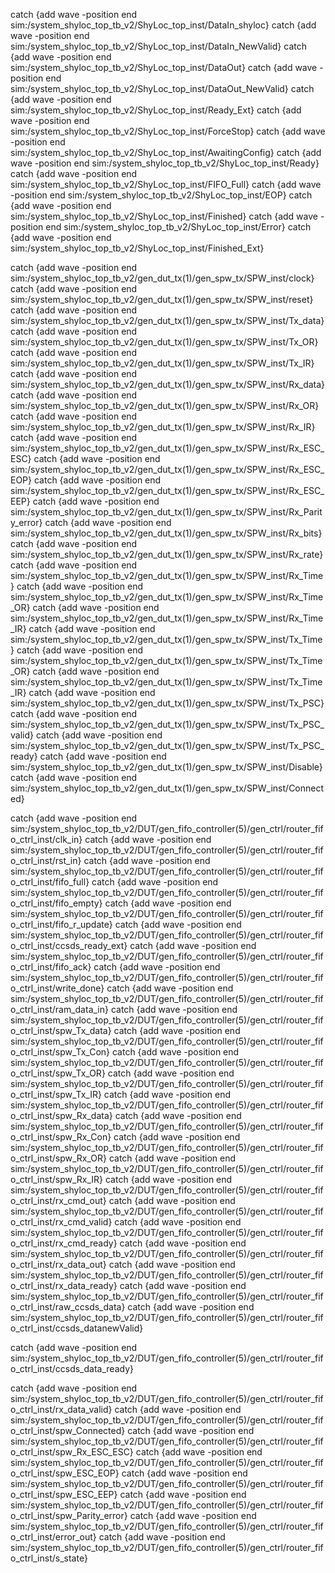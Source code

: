 catch {add wave -position end  sim:/system_shyloc_top_tb_v2/ShyLoc_top_inst/DataIn_shyloc}
catch {add wave -position end  sim:/system_shyloc_top_tb_v2/ShyLoc_top_inst/DataIn_NewValid}
catch {add wave -position end  sim:/system_shyloc_top_tb_v2/ShyLoc_top_inst/DataOut}
catch {add wave -position end  sim:/system_shyloc_top_tb_v2/ShyLoc_top_inst/DataOut_NewValid}
catch {add wave -position end  sim:/system_shyloc_top_tb_v2/ShyLoc_top_inst/Ready_Ext}
catch {add wave -position end  sim:/system_shyloc_top_tb_v2/ShyLoc_top_inst/ForceStop}
catch {add wave -position end  sim:/system_shyloc_top_tb_v2/ShyLoc_top_inst/AwaitingConfig}
catch {add wave -position end  sim:/system_shyloc_top_tb_v2/ShyLoc_top_inst/Ready}
catch {add wave -position end  sim:/system_shyloc_top_tb_v2/ShyLoc_top_inst/FIFO_Full}
catch {add wave -position end  sim:/system_shyloc_top_tb_v2/ShyLoc_top_inst/EOP}
catch {add wave -position end  sim:/system_shyloc_top_tb_v2/ShyLoc_top_inst/Finished}
catch {add wave -position end  sim:/system_shyloc_top_tb_v2/ShyLoc_top_inst/Error}
catch {add wave -position end  sim:/system_shyloc_top_tb_v2/ShyLoc_top_inst/Finished_Ext}

catch {add wave -position end  sim:/system_shyloc_top_tb_v2/gen_dut_tx(1)/gen_spw_tx/SPW_inst/clock}
catch {add wave -position end  sim:/system_shyloc_top_tb_v2/gen_dut_tx(1)/gen_spw_tx/SPW_inst/reset}
catch {add wave -position end  sim:/system_shyloc_top_tb_v2/gen_dut_tx(1)/gen_spw_tx/SPW_inst/Tx_data}
catch {add wave -position end  sim:/system_shyloc_top_tb_v2/gen_dut_tx(1)/gen_spw_tx/SPW_inst/Tx_OR}
catch {add wave -position end  sim:/system_shyloc_top_tb_v2/gen_dut_tx(1)/gen_spw_tx/SPW_inst/Tx_IR}
catch {add wave -position end  sim:/system_shyloc_top_tb_v2/gen_dut_tx(1)/gen_spw_tx/SPW_inst/Rx_data}
catch {add wave -position end  sim:/system_shyloc_top_tb_v2/gen_dut_tx(1)/gen_spw_tx/SPW_inst/Rx_OR}
catch {add wave -position end  sim:/system_shyloc_top_tb_v2/gen_dut_tx(1)/gen_spw_tx/SPW_inst/Rx_IR}
catch {add wave -position end  sim:/system_shyloc_top_tb_v2/gen_dut_tx(1)/gen_spw_tx/SPW_inst/Rx_ESC_ESC}
catch {add wave -position end  sim:/system_shyloc_top_tb_v2/gen_dut_tx(1)/gen_spw_tx/SPW_inst/Rx_ESC_EOP}
catch {add wave -position end  sim:/system_shyloc_top_tb_v2/gen_dut_tx(1)/gen_spw_tx/SPW_inst/Rx_ESC_EEP}
catch {add wave -position end  sim:/system_shyloc_top_tb_v2/gen_dut_tx(1)/gen_spw_tx/SPW_inst/Rx_Parity_error}
catch {add wave -position end  sim:/system_shyloc_top_tb_v2/gen_dut_tx(1)/gen_spw_tx/SPW_inst/Rx_bits}
catch {add wave -position end  sim:/system_shyloc_top_tb_v2/gen_dut_tx(1)/gen_spw_tx/SPW_inst/Rx_rate}
catch {add wave -position end  sim:/system_shyloc_top_tb_v2/gen_dut_tx(1)/gen_spw_tx/SPW_inst/Rx_Time}
catch {add wave -position end  sim:/system_shyloc_top_tb_v2/gen_dut_tx(1)/gen_spw_tx/SPW_inst/Rx_Time_OR}
catch {add wave -position end  sim:/system_shyloc_top_tb_v2/gen_dut_tx(1)/gen_spw_tx/SPW_inst/Rx_Time_IR}
catch {add wave -position end  sim:/system_shyloc_top_tb_v2/gen_dut_tx(1)/gen_spw_tx/SPW_inst/Tx_Time}
catch {add wave -position end  sim:/system_shyloc_top_tb_v2/gen_dut_tx(1)/gen_spw_tx/SPW_inst/Tx_Time_OR}
catch {add wave -position end  sim:/system_shyloc_top_tb_v2/gen_dut_tx(1)/gen_spw_tx/SPW_inst/Tx_Time_IR}
catch {add wave -position end  sim:/system_shyloc_top_tb_v2/gen_dut_tx(1)/gen_spw_tx/SPW_inst/Tx_PSC}
catch {add wave -position end  sim:/system_shyloc_top_tb_v2/gen_dut_tx(1)/gen_spw_tx/SPW_inst/Tx_PSC_valid}
catch {add wave -position end  sim:/system_shyloc_top_tb_v2/gen_dut_tx(1)/gen_spw_tx/SPW_inst/Tx_PSC_ready}
catch {add wave -position end  sim:/system_shyloc_top_tb_v2/gen_dut_tx(1)/gen_spw_tx/SPW_inst/Disable}
catch {add wave -position end  sim:/system_shyloc_top_tb_v2/gen_dut_tx(1)/gen_spw_tx/SPW_inst/Connected}

catch {add wave -position end  sim:/system_shyloc_top_tb_v2/DUT/gen_fifo_controller(5)/gen_ctrl/router_fifo_ctrl_inst/clk_in}
catch {add wave -position end  sim:/system_shyloc_top_tb_v2/DUT/gen_fifo_controller(5)/gen_ctrl/router_fifo_ctrl_inst/rst_in}
catch {add wave -position end  sim:/system_shyloc_top_tb_v2/DUT/gen_fifo_controller(5)/gen_ctrl/router_fifo_ctrl_inst/fifo_full}
catch {add wave -position end  sim:/system_shyloc_top_tb_v2/DUT/gen_fifo_controller(5)/gen_ctrl/router_fifo_ctrl_inst/fifo_empty}
catch {add wave -position end  sim:/system_shyloc_top_tb_v2/DUT/gen_fifo_controller(5)/gen_ctrl/router_fifo_ctrl_inst/fifo_r_update}
catch {add wave -position end  sim:/system_shyloc_top_tb_v2/DUT/gen_fifo_controller(5)/gen_ctrl/router_fifo_ctrl_inst/ccsds_ready_ext}
catch {add wave -position end  sim:/system_shyloc_top_tb_v2/DUT/gen_fifo_controller(5)/gen_ctrl/router_fifo_ctrl_inst/fifo_ack}
catch {add wave -position end  sim:/system_shyloc_top_tb_v2/DUT/gen_fifo_controller(5)/gen_ctrl/router_fifo_ctrl_inst/write_done}
catch {add wave -position end  sim:/system_shyloc_top_tb_v2/DUT/gen_fifo_controller(5)/gen_ctrl/router_fifo_ctrl_inst/ram_data_in}
catch {add wave -position end  sim:/system_shyloc_top_tb_v2/DUT/gen_fifo_controller(5)/gen_ctrl/router_fifo_ctrl_inst/spw_Tx_data}
catch {add wave -position end  sim:/system_shyloc_top_tb_v2/DUT/gen_fifo_controller(5)/gen_ctrl/router_fifo_ctrl_inst/spw_Tx_Con}
catch {add wave -position end  sim:/system_shyloc_top_tb_v2/DUT/gen_fifo_controller(5)/gen_ctrl/router_fifo_ctrl_inst/spw_Tx_OR}
catch {add wave -position end  sim:/system_shyloc_top_tb_v2/DUT/gen_fifo_controller(5)/gen_ctrl/router_fifo_ctrl_inst/spw_Tx_IR}
catch {add wave -position end  sim:/system_shyloc_top_tb_v2/DUT/gen_fifo_controller(5)/gen_ctrl/router_fifo_ctrl_inst/spw_Rx_data}
catch {add wave -position end  sim:/system_shyloc_top_tb_v2/DUT/gen_fifo_controller(5)/gen_ctrl/router_fifo_ctrl_inst/spw_Rx_Con}
catch {add wave -position end  sim:/system_shyloc_top_tb_v2/DUT/gen_fifo_controller(5)/gen_ctrl/router_fifo_ctrl_inst/spw_Rx_OR}
catch {add wave -position end  sim:/system_shyloc_top_tb_v2/DUT/gen_fifo_controller(5)/gen_ctrl/router_fifo_ctrl_inst/spw_Rx_IR}
catch {add wave -position end  sim:/system_shyloc_top_tb_v2/DUT/gen_fifo_controller(5)/gen_ctrl/router_fifo_ctrl_inst/rx_cmd_out}
catch {add wave -position end  sim:/system_shyloc_top_tb_v2/DUT/gen_fifo_controller(5)/gen_ctrl/router_fifo_ctrl_inst/rx_cmd_valid}
catch {add wave -position end  sim:/system_shyloc_top_tb_v2/DUT/gen_fifo_controller(5)/gen_ctrl/router_fifo_ctrl_inst/rx_cmd_ready}
catch {add wave -position end  sim:/system_shyloc_top_tb_v2/DUT/gen_fifo_controller(5)/gen_ctrl/router_fifo_ctrl_inst/rx_data_out}
catch {add wave -position end  sim:/system_shyloc_top_tb_v2/DUT/gen_fifo_controller(5)/gen_ctrl/router_fifo_ctrl_inst/rx_data_ready}
catch {add wave -position end  sim:/system_shyloc_top_tb_v2/DUT/gen_fifo_controller(5)/gen_ctrl/router_fifo_ctrl_inst/raw_ccsds_data}
catch {add wave -position end  sim:/system_shyloc_top_tb_v2/DUT/gen_fifo_controller(5)/gen_ctrl/router_fifo_ctrl_inst/ccsds_datanewValid}

catch {add wave -position end sim:/system_shyloc_top_tb_v2/DUT/gen_fifo_controller(5)/gen_ctrl/router_fifo_ctrl_inst/ccsds_data_ready}

catch {add wave -position end sim:/system_shyloc_top_tb_v2/DUT/gen_fifo_controller(5)/gen_ctrl/router_fifo_ctrl_inst/rx_data_valid}
catch {add wave -position end  sim:/system_shyloc_top_tb_v2/DUT/gen_fifo_controller(5)/gen_ctrl/router_fifo_ctrl_inst/spw_Connected}
catch {add wave -position end  sim:/system_shyloc_top_tb_v2/DUT/gen_fifo_controller(5)/gen_ctrl/router_fifo_ctrl_inst/spw_Rx_ESC_ESC}
catch {add wave -position end  sim:/system_shyloc_top_tb_v2/DUT/gen_fifo_controller(5)/gen_ctrl/router_fifo_ctrl_inst/spw_ESC_EOP}
catch {add wave -position end  sim:/system_shyloc_top_tb_v2/DUT/gen_fifo_controller(5)/gen_ctrl/router_fifo_ctrl_inst/spw_ESC_EEP}
catch {add wave -position end  sim:/system_shyloc_top_tb_v2/DUT/gen_fifo_controller(5)/gen_ctrl/router_fifo_ctrl_inst/spw_Parity_error}
catch {add wave -position end  sim:/system_shyloc_top_tb_v2/DUT/gen_fifo_controller(5)/gen_ctrl/router_fifo_ctrl_inst/error_out}
catch {add wave -position end  sim:/system_shyloc_top_tb_v2/DUT/gen_fifo_controller(5)/gen_ctrl/router_fifo_ctrl_inst/s_state}
